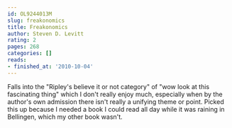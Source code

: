 ```yaml
---
id: OL9244013M
slug: freakonomics
title: Freakonomics
author: Steven D. Levitt
rating: 2
pages: 268
categories: []
reads:
- finished_at: '2010-10-04'
---
```

Falls into the "Ripley's believe it or not category" of "wow look at this fascinating thing" which I don't really enjoy much, especially when by the author's own admission there isn't really a unifying theme or point. Picked this up because I needed a book I could read all day while it was raining in Bellingen, which my other book wasn't.
